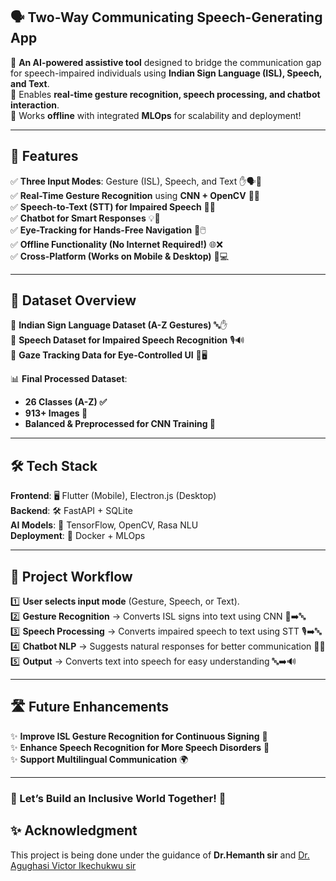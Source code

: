 ## **🗣️ Two-Way Communicating Speech-Generating App**  

🔹 **An AI-powered assistive tool** designed to bridge the communication gap for speech-impaired individuals using **Indian Sign Language (ISL), Speech, and Text**.  
🔹 Enables **real-time gesture recognition, speech processing, and chatbot interaction**.  
🔹 Works **offline** with integrated **MLOps** for scalability and deployment!  

---

## **🌟 Features**  
✅ **Three Input Modes**: Gesture (ISL), Speech, and Text ✋🗣️💬  
✅ **Real-Time Gesture Recognition** using **CNN + OpenCV** 🤖📸  
✅ **Speech-to-Text (STT) for Impaired Speech** 🏥🎤  
✅ **Chatbot for Smart Responses** 💡🤖  
✅ **Eye-Tracking for Hands-Free Navigation** 👀🖱️  
✅ **Offline Functionality (No Internet Required!)** 🌐❌  
✅ **Cross-Platform (Works on Mobile & Desktop)** 📱💻  

---

## **📂 Dataset Overview**  
📌 **Indian Sign Language Dataset (A-Z Gestures)** 🔤✋  
📌 **Speech Dataset for Impaired Speech Recognition** 🎙️🔊  
📌 **Gaze Tracking Data for Eye-Controlled UI** 👀🖥️  

📊 **Final Processed Dataset**:  
- **26 Classes (A-Z) ✅**  
- **913+ Images 📸**  
- **Balanced & Preprocessed for CNN Training 🎯**  

---

## **🛠️ Tech Stack**  
**Frontend**: 🖥️ Flutter (Mobile), Electron.js (Desktop)  
**Backend**: 🛠️ FastAPI + SQLite  
**AI Models**: 🤖 TensorFlow, OpenCV, Rasa NLU  
**Deployment**: 🚀 Docker + MLOps  

---

## **📌 Project Workflow**  
1️⃣ **User selects input mode** (Gesture, Speech, or Text).  
2️⃣ **Gesture Recognition** → Converts ISL signs into text using CNN 📸➡️🔤  
3️⃣ **Speech Processing** → Converts impaired speech to text using STT 🎙️➡️🔤  
4️⃣ **Chatbot NLP** → Suggests natural responses for better communication 🤖💬  
5️⃣ **Output** → Converts text into speech for easy understanding 🔤➡️🔊  

---

## **🛣️ Future Enhancements**  
✨ **Improve ISL Gesture Recognition for Continuous Signing** 🔄  
✨ **Enhance Speech Recognition for More Speech Disorders** 🏥  
✨ **Support Multilingual Communication** 🌍 

---

### **🚀 Let’s Build an Inclusive World Together! 🤝**  

## ✨ Acknowledgment
<p>This project is being done under the guidance of <b>Dr.Hemanth sir</b> and <a href="https://github.com/Victor-Ikechukwu">Dr. Agughasi Victor Ikechukwu sir</a></p>
